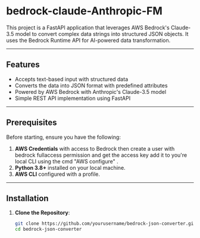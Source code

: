 # bedrock-claude-Anthropic-FM

This project is a FastAPI application that leverages AWS Bedrock's Claude-3.5 model to convert complex data strings into structured JSON objects. It uses the Bedrock Runtime API for AI-powered data transformation.

---

## Features

- Accepts text-based input with structured data
- Converts the data into JSON format with predefined attributes
- Powered by AWS Bedrock with Anthropic's Claude-3.5 model
- Simple REST API implementation using FastAPI

---

## Prerequisites

Before starting, ensure you have the following:

1. **AWS Credentials** with access to Bedrock then create a user with bedrock fullaccess permission and get the access key add it to you're local CLI using the cmd "AWS configure" .
2. **Python 3.8+** installed on your local machine.
3. **AWS CLI** configured with a profile.

---

## Installation

1. **Clone the Repository**:
   ```bash
   git clone https://github.com/yourusername/bedrock-json-converter.git
   cd bedrock-json-converter
